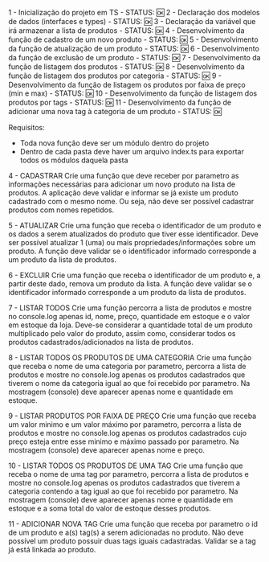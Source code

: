 1 - Inicialização do projeto em TS - STATUS: 🆗
2 - Declaração dos modelos de dados (interfaces e types) - STATUS: 🆗
3 - Declaração da variável que irá armazenar a lista de produtos - STATUS: 🆗
4 - Desenvolvimento da função de cadastro de um novo produto - STATUS: 🆗
5 - Desenvolvimento da função de atualização de um produto - STATUS: 🆗
6 - Desenvolvimento da função de exclusão de um produto - STATUS: 🆗
7 - Desenvolvimento da função de listagem dos produtos - STATUS: 🆗
8 - Desenvolvimento da função de listagem dos produtos por categoria - STATUS: 🆗
9 - Desenvolvimento da função de listagem os produtos por faixa de preço (min e max) - STATUS: 🆗
10 - Desenvolvimento da função de listagem dos produtos por tags - STATUS: 🆗
11 - Desenvolvimento da função de adicionar uma nova tag à categoria de um produto - STATUS: 🆗

Requisitos:

- Toda nova função deve ser um módulo dentro do projeto
- Dentro de cada pasta deve haver um arquivo index.ts para exportar todos os módulos daquela pasta

4 - CADASTRAR
Crie uma função que deve receber por parametro as informações necessárias para adicionar um novo produto na lista de produtos. A aplicação deve validar e informar se já existe um produto cadastrado com o mesmo nome. Ou seja, não deve ser possível cadastrar produtos com nomes repetidos.

5 - ATUALIZAR
Crie uma função que receba o identificador de um produto e os dados a serem atualizados do produto que tiver esse identificador. Deve ser possível atualizar 1 (uma) ou mais propriedades/informações sobre um produto. A função deve validar se o identificador informado corresponde a um produto da lista de produtos.

6 - EXCLUIR
Crie uma função que receba o identificador de um produto e, a partir deste dado, remova um produto da lista. A função deve validar se o identificador informado corresponde a um produto da lista de produtos.

7 - LISTAR TODOS
Crie uma função percorra a lista de produtos e mostre no console.log apenas id, nome, preço, quantidade em estoque e o valor em estoque da loja. Deve-se considerar a quantidade total de um produto multiplicado pelo valor do produto, assim como, considerar todos os produtos cadastrados/adicionados na lista de produtos.

8 - LISTAR TODOS OS PRODUTOS DE UMA CATEGORIA
Crie uma função que receba o nome de uma categoria por parametro, percorra a lista de produtos e mostre no console.log apenas os produtos cadastrados que tiverem o nome da categoria igual ao que foi recebido por parametro. Na mostragem (console) deve aparecer apenas nome e quantidade em estoque.

9 - LISTAR PRODUTOS POR FAIXA DE PREÇO
Crie uma função que receba um valor minimo e um valor máximo por parametro, percorra a lista de produtos e mostre no console.log apenas os produtos cadastrados cujo preço esteja entre esse minimo e máximo passado por parametro. Na mostragem (console) deve aparecer apenas nome e preço.

10 - LISTAR TODOS OS PRODUTOS DE UMA TAG
Crie uma função que receba o nome de uma tag por parametro, percorra a lista de produtos e mostre no console.log apenas os produtos cadastrados que tiverem a categoria contendo a tag igual ao que foi recebido por parametro. Na mostragem (console) deve aparecer apenas nome e quantidade em estoque e a soma total do valor de estoque desses produtos.

11 - ADICIONAR NOVA TAG
Crie uma função que receba por parametro o id de um produto e a(s) tag(s) a serem adicionadas no produto. Não deve possível um produto possuir duas tags iguais cadastradas. Validar se a tag já está linkada ao produto.
